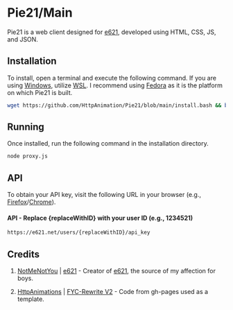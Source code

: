 # Pie21/Main

Pie21 is a web client designed for [e621](https://e621.net/), developed using HTML, CSS, JS, and JSON.

## Installation
To install, open a terminal and execute the following command. If you are using [Windows](https://www.microsoft.com/en-us/windows), utilize [WSL](https://learn.microsoft.com/en-us/windows/wsl/install). I recommend using [Fedora](https://github.com/WhitewaterFoundry/Fedora-Remix-for-WSL) as it is the platform on which Pie21 is built.
```bash
wget https://github.com/HttpAnimation/Pie21/blob/main/install.bash && bash install.bash
```

## Running
Once installed, run the following command in the installation directory.
```bash
node proxy.js
```

## API
To obtain your API key, visit the following URL in your browser (e.g., [Firefox](https://www.mozilla.org/en-US/firefox/new/)/[Chrome](https://www.google.com/chrome/)).

#### API - Replace {replaceWithID} with your user ID (e.g., 1234521)
```HTML
https://e621.net/users/{replaceWithID}/api_key
```

## Credits
1) [NotMeNotYou](https://e621.net/users/NotMeNotYou) | [e621](https://e621.net) - Creator of [e621](https://e621.net), the source of my affection for boys.

2) [HttpAnimations](https://github.com/HttpAnimation) | [FYC-Rewrite V2](https://github.com/HttpAnimation/FYC-Rewrite-V2/tree/Stable) - Code from gh-pages used as a template.
